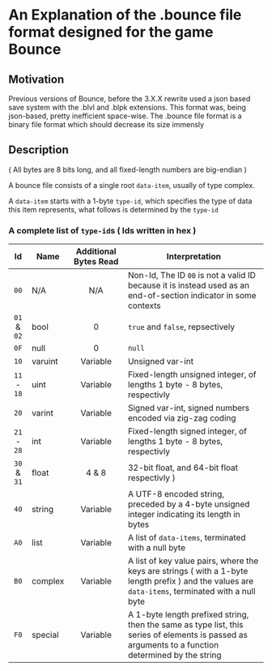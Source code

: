 # An Explanation of the .bounce file format designed for the game Bounce

## Motivation

Previous versions of Bounce, before the 3.X.X rewrite used a json based save system with the .blvl and .blpk extensions. This format was, being json-based, pretty inefficient space-wise. The .bounce file format is a binary file format which should decrease its size immensly

## Description

( All bytes are 8 bits long, and all fixed-length numbers are big-endian )

A bounce file consists of a single root `data-item`, usually of type complex.

A `data-item` starts with a 1-byte `type-id`, which specifies the type of data this item represents, what follows is determined by the `type-id`

### A complete list of `type-id`s ( Ids written in hex )

|     Id      | Name    | Additional Bytes Read | Interpretation                                                                                                                                       |
| :---------: | ------- | :-------------------: | ---------------------------------------------------------------------------------------------------------------------------------------------------- |
| `00`        | N/A     | N/A                   | Non-Id, The ID `00` is not a valid ID because it is instead used as an end-of-section indicator in some contexts                                     |
| `01` & `02` | bool    | 0                     | `true` and `false`, repsectively                                                                                                                     |
| `0F`        | null    | 0                     | `null`                                                                                                                                               |
| `10`        | varuint | Variable              | Unsigned var-int                                                                                                                                     |
| `11` - `18` | uint    | Variable              | Fixed-length unsigned integer, of lengths 1 byte - 8 bytes, respectivly                                                                              |
| `20`        | varint  | Variable              | Signed var-int, signed numbers encoded via zig-zag coding                                                                                            |
| `21` - `28` | int     | Variable              | Fixed-length signed integer, of lengths 1 byte - 8 bytes, respectivly                                                                                |
| `30` & `31` | float   | 4 & 8                 | 32-bit float, and 64-bit float respectivly )                                                                                                         |
| `40`        | string  | Variable              | A UTF-8 encoded string, preceded by a 4-byte unsigned integer indicating its length in bytes                                                         |
| `A0`        | list    | Variable              | A list of `data-items`, terminated with a null byte                                                                                                  |
| `B0`        | complex | Variable              | A list of key value pairs, where the keys are strings ( with a 1-byte length prefix ) and the values are `data-items`, terminated with a null byte   |
| `F0`        | special | Variable              | A 1-byte length prefixed string, then the same as type list, this series of elements is passed as arguments to a function determined by the string   |
